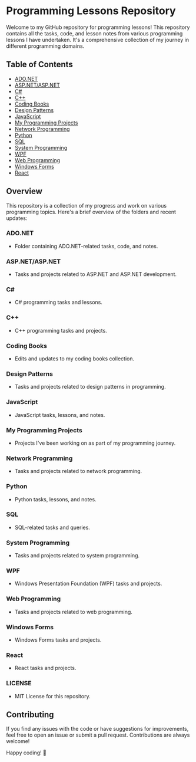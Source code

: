 # Programming Lessons Repository

Welcome to my GitHub repository for programming lessons! This repository contains all the tasks, code, and lesson notes from various programming lessons I have undertaken. It's a comprehensive collection of my journey in different programming domains. 

## Table of Contents

- [ADO.NET](ADO.NET)
- [ASP.NET/ASP.NET](ASP.NET/ASP.NET)
- [C#](C#)
- [C++](C++)
- [Coding Books](Coding%20Books)
- [Design Patterns](Design%20Patterns)
- [JavaScript](JavaScript)
- [My Programming Projects](My%20Programming%20Projects)
- [Network Programming](Network%20Programming)
- [Python](Python)
- [SQL](SQL)
- [System Programming](System%20Programming)
- [WPF](WPF)
- [Web Programming](Web%20Programming)
- [Windows Forms](Windows%20Forms)
- [React](React)

## Overview

This repository is a collection of my progress and work on various programming topics. Here's a brief overview of the folders and recent updates:

### ADO.NET

- Folder containing ADO.NET-related tasks, code, and notes.

### ASP.NET/ASP.NET

- Tasks and projects related to ASP.NET and ASP.NET development.

### C#

- C# programming tasks and lessons.

### C++

- C++ programming tasks and projects.

### Coding Books

- Edits and updates to my coding books collection.

### Design Patterns

- Tasks and projects related to design patterns in programming.

### JavaScript

- JavaScript tasks, lessons, and notes.

### My Programming Projects

- Projects I've been working on as part of my programming journey.

### Network Programming

- Tasks and projects related to network programming.

### Python

- Python tasks, lessons, and notes.

### SQL

- SQL-related tasks and queries.

### System Programming

- Tasks and projects related to system programming.

### WPF

- Windows Presentation Foundation (WPF) tasks and projects.

### Web Programming

- Tasks and projects related to web programming.

### Windows Forms

- Windows Forms tasks and projects.

### React

- React tasks and projects.

### LICENSE

- MIT License for this repository.

## Contributing

If you find any issues with the code or have suggestions for improvements, feel free to open an issue or submit a pull request. Contributions are always welcome!

Happy coding! 🚀
